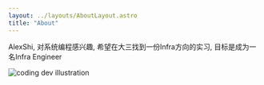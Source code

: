 ```yaml
---
layout: ../layouts/AboutLayout.astro
title: "About"
---
```


AlexShi, 对系统编程感兴趣, 希望在大三找到一份Infra方向的实习, 目标是成为一名Infra Engineer

<div>
  <img src="/assets/dev.svg" class="sm:w-1/2 mx-auto" alt="coding dev illustration">
</div>
